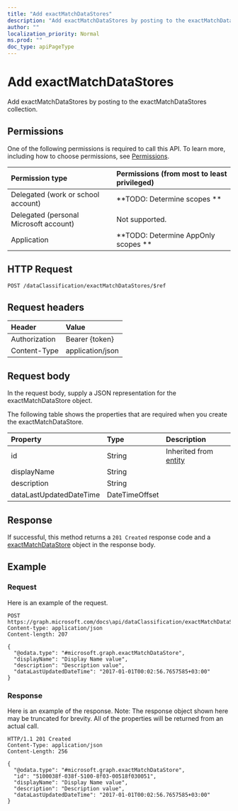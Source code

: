 ```yaml
---
title: "Add exactMatchDataStores"
description: "Add exactMatchDataStores by posting to the exactMatchDataStores collection."
author: ""
localization_priority: Normal
ms.prod: ""
doc_type: apiPageType
---
```


# Add exactMatchDataStores

Add exactMatchDataStores by posting to the exactMatchDataStores collection.

## Permissions
One of the following permissions is required to call this API. To learn more, including how to choose permissions, see [Permissions](/concepts/permissions-reference.md).

|Permission type|Permissions (from most to least privileged)|
|:---|:---|
|Delegated (work or school account)|**TODO: Determine scopes **|
|Delegated (personal Microsoft account)|Not supported.|
|Application|**TODO: Determine AppOnly scopes **|

## HTTP Request
<!-- {
  "blockType": "ignored"
}
-->
``` http
POST /dataClassification/exactMatchDataStores/$ref
```

## Request headers
|Header|Value|
|:---|:---|
|Authorization|Bearer {token}|
|Content-Type|application/json|

## Request body
In the request body, supply a JSON representation for the exactMatchDataStore object.

The following table shows the properties that are required when you create the exactMatchDataStore.

|Property|Type|Description|
|:---|:---|:---|
|id|String| Inherited from [entity](../resources/entity.md)|
|displayName|String||
|description|String||
|dataLastUpdatedDateTime|DateTimeOffset||



## Response
If successful, this method returns a `201 Created` response code and a [exactMatchDataStore](../resources/exactmatchdatastore.md) object in the response body.

## Example

### Request
Here is an example of the request.
<!-- {
  "blockType": "request",
  "name": "create_exactmatchdatastore_from_"
}
-->
``` http
POST https://graph.microsoft.com/docs\api/dataClassification/exactMatchDataStores
Content-type: application/json
Content-length: 207

{
  "@odata.type": "#microsoft.graph.exactMatchDataStore",
  "displayName": "Display Name value",
  "description": "Description value",
  "dataLastUpdatedDateTime": "2017-01-01T00:02:56.7657585+03:00"
}
```

### Response
Here is an example of the response. Note: The response object shown here may be truncated for brevity. All of the properties will be returned from an actual call.
<!-- {
  "blockType": "response",
  "truncated": true,
  "@odata.type": "microsoft.graph.exactmatchdatastore"
}
-->
``` http
HTTP/1.1 201 Created
Content-Type: application/json
Content-Length: 256

{
  "@odata.type": "#microsoft.graph.exactMatchDataStore",
  "id": "5100038f-038f-5100-8f03-00518f030051",
  "displayName": "Display Name value",
  "description": "Description value",
  "dataLastUpdatedDateTime": "2017-01-01T00:02:56.7657585+03:00"
}
```

